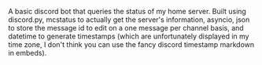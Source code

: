A basic discord bot that queries the status of my home server. Built using discord.py, mcstatus to actually get the server's information, asyncio, json to store the message id to edit on a one message per channel basis, and datetime to generate timestamps (which are unfortunately displayed in my time zone, I don't think you can use the fancy discord timestamp markdown in embeds).
